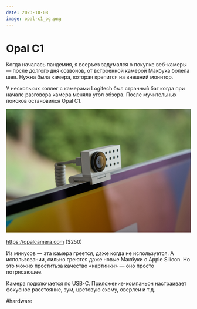 ```yaml
---
date: 2023-10-08
image: opal-c1_og.png
---
```


# Opal C1

Когда началась пандемия, я всеръез задумался о покупке веб-камеры —
после долгого дня созвонов, от встроенной камерой Макбука болела шея.
Нужна была камера, которая крепится на внешний монитор.

У нескольких коллег с камерами Logitech был странный баг когда при начале
разговора камера меняла угол обзора. После мучительных поисков остановился Opal C1.

![Opal C1](opal-c1.jpg "Opal C1")

https://opalcamera.com ($250)

Из минусов — эта камера греется, даже когда не используется.
А использовании, сильно греются даже новые Макбуки с Apple Silicon.
Но это можно проститьза качество «картинки» — оно просто потрясающее.

Камера подключается по USB-C.
Приложение-компаньон настраивает фокусное расстояние, зум, цветовую схему, оверлеи и т.д.

#hardware
